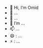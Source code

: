 - 👋 Hi, I’m Omid
- 👀 ...
- 🌱  ...
- 💞️ I’m ...
- 📫  ...
- 😄 : ...
- ⚡ : ...

<!---
Omid-j/Omid-j is a ✨ special ✨ repository because its `README.md` (this file) appears on your GitHub profile.
You can click the Preview link to take a look at your changes.
--->
